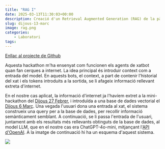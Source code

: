 ```yaml
---
title: "RAG I"
date: 2025-03-13T11:30:03+00:00
description: Creació d'un Retrieval Augmented Generation (RAG) de la pàgina de la FIB
slug: dijous-13-marc
image: rag.png
categories:
    - Laboratori
tags:
---
```


[Enllaç al projecte de Github](https://github.com/DGSI-UPC/llm-chat-rag)

Aquesta hackathon m'ha ensenyat com funcionen els agents de xatbot quan fan cerques a internet. La idea principal és introduir context com a entrada del model. En aquests bots, el context, a part de contenir l'historial del xat i els tokens introduits a la sortida, se li afageix informació rellevant extreta d'internet. 

En el nostre cas aplicat, la informació d'internet ja l'havíem extret a la mini-hackathon del [Dijous 27 Febrer](/dgsi/post/dijous-27-febrer), i introduïda a una base de dades vectorial el [Dijous 6 Març](/dgsi/post/dijous-6-marc). Una vegada l'usuari dona una entrada al xat, el sistema construeix una query per a la base de dades, per recollir informació semànticament semblant. A continuació, se li passa l'entrada de l'usuari, juntament amb els resultats més rellevants obtinguts de la base de dades, al model LLM, que en el nostre cas era ChatGPT-4o-mini, mitjançant l'[API d'OpenAI](https://platform.openai.com/docs/models). A la imatge de continuació hi ha un esquema d'aquest sistema.

![](/dgsi/post/20250315154323.png)
